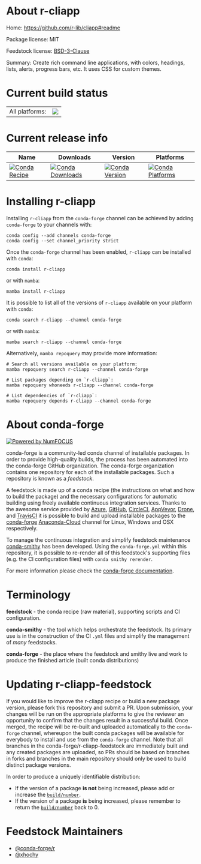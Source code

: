 About r-cliapp
==============

Home: https://github.com/r-lib/cliapp#readme

Package license: MIT

Feedstock license: [BSD-3-Clause](https://github.com/conda-forge/r-cliapp-feedstock/blob/main/LICENSE.txt)

Summary: Create rich command line applications, with colors, headings, lists, alerts, progress bars, etc. It uses CSS for custom themes.

Current build status
====================


<table><tr><td>All platforms:</td>
    <td>
      <a href="https://dev.azure.com/conda-forge/feedstock-builds/_build/latest?definitionId=6898&branchName=main">
        <img src="https://dev.azure.com/conda-forge/feedstock-builds/_apis/build/status/r-cliapp-feedstock?branchName=main">
      </a>
    </td>
  </tr>
</table>

Current release info
====================

| Name | Downloads | Version | Platforms |
| --- | --- | --- | --- |
| [![Conda Recipe](https://img.shields.io/badge/recipe-r--cliapp-green.svg)](https://anaconda.org/conda-forge/r-cliapp) | [![Conda Downloads](https://img.shields.io/conda/dn/conda-forge/r-cliapp.svg)](https://anaconda.org/conda-forge/r-cliapp) | [![Conda Version](https://img.shields.io/conda/vn/conda-forge/r-cliapp.svg)](https://anaconda.org/conda-forge/r-cliapp) | [![Conda Platforms](https://img.shields.io/conda/pn/conda-forge/r-cliapp.svg)](https://anaconda.org/conda-forge/r-cliapp) |

Installing r-cliapp
===================

Installing `r-cliapp` from the `conda-forge` channel can be achieved by adding `conda-forge` to your channels with:

```
conda config --add channels conda-forge
conda config --set channel_priority strict
```

Once the `conda-forge` channel has been enabled, `r-cliapp` can be installed with `conda`:

```
conda install r-cliapp
```

or with `mamba`:

```
mamba install r-cliapp
```

It is possible to list all of the versions of `r-cliapp` available on your platform with `conda`:

```
conda search r-cliapp --channel conda-forge
```

or with `mamba`:

```
mamba search r-cliapp --channel conda-forge
```

Alternatively, `mamba repoquery` may provide more information:

```
# Search all versions available on your platform:
mamba repoquery search r-cliapp --channel conda-forge

# List packages depending on `r-cliapp`:
mamba repoquery whoneeds r-cliapp --channel conda-forge

# List dependencies of `r-cliapp`:
mamba repoquery depends r-cliapp --channel conda-forge
```


About conda-forge
=================

[![Powered by
NumFOCUS](https://img.shields.io/badge/powered%20by-NumFOCUS-orange.svg?style=flat&colorA=E1523D&colorB=007D8A)](https://numfocus.org)

conda-forge is a community-led conda channel of installable packages.
In order to provide high-quality builds, the process has been automated into the
conda-forge GitHub organization. The conda-forge organization contains one repository
for each of the installable packages. Such a repository is known as a *feedstock*.

A feedstock is made up of a conda recipe (the instructions on what and how to build
the package) and the necessary configurations for automatic building using freely
available continuous integration services. Thanks to the awesome service provided by
[Azure](https://azure.microsoft.com/en-us/services/devops/), [GitHub](https://github.com/),
[CircleCI](https://circleci.com/), [AppVeyor](https://www.appveyor.com/),
[Drone](https://cloud.drone.io/welcome), and [TravisCI](https://travis-ci.com/)
it is possible to build and upload installable packages to the
[conda-forge](https://anaconda.org/conda-forge) [Anaconda-Cloud](https://anaconda.org/)
channel for Linux, Windows and OSX respectively.

To manage the continuous integration and simplify feedstock maintenance
[conda-smithy](https://github.com/conda-forge/conda-smithy) has been developed.
Using the ``conda-forge.yml`` within this repository, it is possible to re-render all of
this feedstock's supporting files (e.g. the CI configuration files) with ``conda smithy rerender``.

For more information please check the [conda-forge documentation](https://conda-forge.org/docs/).

Terminology
===========

**feedstock** - the conda recipe (raw material), supporting scripts and CI configuration.

**conda-smithy** - the tool which helps orchestrate the feedstock.
                   Its primary use is in the construction of the CI ``.yml`` files
                   and simplify the management of *many* feedstocks.

**conda-forge** - the place where the feedstock and smithy live and work to
                  produce the finished article (built conda distributions)


Updating r-cliapp-feedstock
===========================

If you would like to improve the r-cliapp recipe or build a new
package version, please fork this repository and submit a PR. Upon submission,
your changes will be run on the appropriate platforms to give the reviewer an
opportunity to confirm that the changes result in a successful build. Once
merged, the recipe will be re-built and uploaded automatically to the
`conda-forge` channel, whereupon the built conda packages will be available for
everybody to install and use from the `conda-forge` channel.
Note that all branches in the conda-forge/r-cliapp-feedstock are
immediately built and any created packages are uploaded, so PRs should be based
on branches in forks and branches in the main repository should only be used to
build distinct package versions.

In order to produce a uniquely identifiable distribution:
 * If the version of a package **is not** being increased, please add or increase
   the [``build/number``](https://docs.conda.io/projects/conda-build/en/latest/resources/define-metadata.html#build-number-and-string).
 * If the version of a package **is** being increased, please remember to return
   the [``build/number``](https://docs.conda.io/projects/conda-build/en/latest/resources/define-metadata.html#build-number-and-string)
   back to 0.

Feedstock Maintainers
=====================

* [@conda-forge/r](https://github.com/conda-forge/r/)
* [@xhochy](https://github.com/xhochy/)

